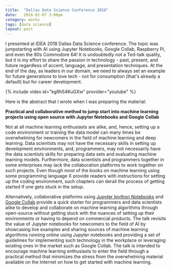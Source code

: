 ```yaml
---
title:  "Dallas Data Science Conference 2018"
date:   2018-02-07 3:00pm
category: works
tags: [data science]
layout: post
--- 
```



I presented at IDEA 2018 Dallas Data Science conference. The topic was jumpstarting with AI using Jupyter Notebooks, Google Collab, Raspberry Pi, and even the 80s Commodore 64! It is undoubtedly not a Ted-talk quality, but it is my effort to share the passion in technology - past, present, and future regardless of accent, language, and presentation techniques. At the end of the day, as leaders in our domain, we need to always set an example for future generations to love tech - not for consumption (that's already a default) but for career development.

{% include video id="kgRh54KuGXw" provider="youtube" %}

Here is the abstract that I wrote when I was preparing the material:

**Practical and collaborative method to jump start into machine learning projects using open source with Jupyter Notebooks and Google Collab** 

Not at all machine learning enthusiasts are alike, and, hence, setting up a code environment or training the data model can many times be overwhelming for newcomers in the field of machine learning and deep learning. Data scientists may not have the necessary skills in setting up development environments, and, programmers, may not necessarily have the data scientists skills for preparing data sets and evaluating machine learning models. Furthermore, data scientists and programmers together in some enterprises may lack the collaboration platforms to work together on such projects. Even though most of the books on machine learning using some programming language X provide readers with instructions for setting up the coding environment, such chapters can derail the process of getting started if one gets stuck in the setup.  

Alternatively, collaborative platforms using [Jupyter Ipython Notebooks](http://jupyter.org) and [Google Collab](https://colab.research.google.com) provide a quick starter for programmers and data scientists alike to develop and collaborate on machine learning algorithms through open-source without getting stuck with the nuances of setting up their environments or having to depend on commercial products. The talk revisits the value of Jupyter notebooks for newcomers to the field of AI by showcasing live examples and sharing sources of machine learning algorithms running online using Jupyter notebooks and providing a set of guidelines for implementing such technology in the workplace or leveraging existing ones in the market such as Google Collab. The talk is intended to encourage machine learning enthusiasts to enter the field through a practical method that minimizes the stress from the overwhelming material available on the Internet on how to get started with machine learning.
